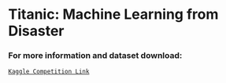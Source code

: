 # Titanic: Machine Learning from Disaster

### For more information and dataset download:

[`Kaggle Competition Link`](https://www.kaggle.com/c/titanic)
